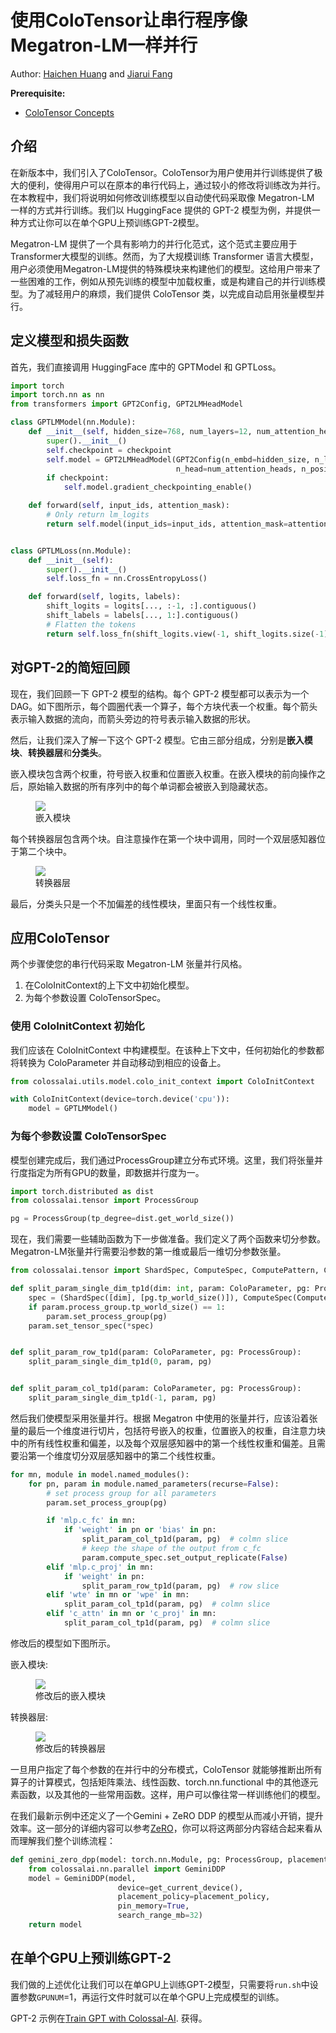 # 使用ColoTensor让串行程序像Megatron-LM一样并行

Author: [Haichen Huang](https://github.com/1SAA) and [Jiarui Fang](https://github.com/feifeibear)

**Prerequisite:**
- [ColoTensor Concepts](../basics/colotensor_concept.md)

## 介绍

在新版本中，我们引入了ColoTensor。ColoTensor为用户使用并行训练提供了极大的便利，使得用户可以在原本的串行代码上，通过较小的修改将训练改为并行。在本教程中，我们将说明如何修改训练模型以自动使代码采取像 Megatron-LM 一样的方式并行训练。我们以 HuggingFace 提供的 GPT-2 模型为例，并提供一种方式让你可以在单个GPU上预训练GPT-2模型。

Megatron-LM 提供了一个具有影响力的并行化范式，这个范式主要应用于Transformer大模型的训练。然而，为了大规模训练 Transformer 语言大模型，用户必须使用Megatron-LM提供的特殊模块来构建他们的模型。这给用户带来了一些困难的工作，例如从预先训练的模型中加载权重，或是构建自己的并行训练模型。为了减轻用户的麻烦，我们提供 ColoTensor 类，以完成自动启用张量模型并行。

## 定义模型和损失函数

首先，我们直接调用 HuggingFace 库中的 GPTModel 和 GPTLoss。

```python
import torch
import torch.nn as nn
from transformers import GPT2Config, GPT2LMHeadModel

class GPTLMModel(nn.Module):
    def __init__(self, hidden_size=768, num_layers=12, num_attention_heads=12, max_seq_len=1024, vocab_size=50257, checkpoint=False):
        super().__init__()
        self.checkpoint = checkpoint
        self.model = GPT2LMHeadModel(GPT2Config(n_embd=hidden_size, n_layer=num_layers,
                                     n_head=num_attention_heads, n_positions=max_seq_len, n_ctx=max_seq_len, vocab_size=vocab_size))
        if checkpoint:
            self.model.gradient_checkpointing_enable()

    def forward(self, input_ids, attention_mask):
        # Only return lm_logits
        return self.model(input_ids=input_ids, attention_mask=attention_mask, use_cache=not self.checkpoint)[0]


class GPTLMLoss(nn.Module):
    def __init__(self):
        super().__init__()
        self.loss_fn = nn.CrossEntropyLoss()

    def forward(self, logits, labels):
        shift_logits = logits[..., :-1, :].contiguous()
        shift_labels = labels[..., 1:].contiguous()
        # Flatten the tokens
        return self.loss_fn(shift_logits.view(-1, shift_logits.size(-1)), shift_labels.view(-1))
```

## 对GPT-2的简短回顾

现在，我们回顾一下 GPT-2 模型的结构。每个 GPT-2 模型都可以表示为一个 DAG。如下图所示，每个圆圈代表一个算子，每个方块代表一个权重。每个箭头表示输入数据的流向，而箭头旁边的符号表示输入数据的形状。

然后，让我们深入了解一下这个 GPT-2 模型。它由三部分组成，分别是**嵌入模块**、**转换器层**和**分类头**。

嵌入模块包含两个权重，符号嵌入权重和位置嵌入权重。在嵌入模块的前向操作之后，原始输入数据的所有序列中的每个单词都会被嵌入到隐藏状态。

<figure style={{textAlign: "center"}}>
<img src="https://s2.loli.net/2022/08/17/omfkIEN6ui5jcL3.png"/>
<figcaption>嵌入模块</figcaption>
</figure>

每个转换器层包含两个块。自注意操作在第一个块中调用，同时一个双层感知器位于第二个块中。

<figure style={{textAlign: "center"}}>
<img src="https://s2.loli.net/2022/08/17/LAVzDlpRcj4dYeb.png"/>
<figcaption>转换器层</figcaption>
</figure>

最后，分类头只是一个不加偏差的线性模块，里面只有一个线性权重。

## 应用ColoTensor

两个步骤使您的串行代码采取 Megatron-LM 张量并行风格。
1. 在ColoInitContext的上下文中初始化模型。
2. 为每个参数设置 ColoTensorSpec。

### 使用 ColoInitContext 初始化

我们应该在 ColoInitContext 中构建模型。在该种上下文中，任何初始化的参数都将转换为 ColoParameter 并自动移动到相应的设备上。

```python
from colossalai.utils.model.colo_init_context import ColoInitContext

with ColoInitContext(device=torch.device('cpu')):
    model = GPTLMModel()
```

### 为每个参数设置 ColoTensorSpec

模型创建完成后，我们通过ProcessGroup建立分布式环境。这里，我们将张量并行度指定为所有GPU的数量，即数据并行度为一。

```python
import torch.distributed as dist
from colossalai.tensor import ProcessGroup

pg = ProcessGroup(tp_degree=dist.get_world_size())
```

现在，我们需要一些辅助函数为下一步做准备。我们定义了两个函数来切分参数。Megatron-LM张量并行需要沿参数的第一维或最后一维切分参数张量。

```python
from colossalai.tensor import ShardSpec, ComputeSpec, ComputePattern, ColoParameter, ProcessGroup

def split_param_single_dim_tp1d(dim: int, param: ColoParameter, pg: ProcessGroup):
    spec = (ShardSpec([dim], [pg.tp_world_size()]), ComputeSpec(ComputePattern.TP1D))
    if param.process_group.tp_world_size() == 1:
        param.set_process_group(pg)
    param.set_tensor_spec(*spec)


def split_param_row_tp1d(param: ColoParameter, pg: ProcessGroup):
    split_param_single_dim_tp1d(0, param, pg)


def split_param_col_tp1d(param: ColoParameter, pg: ProcessGroup):
    split_param_single_dim_tp1d(-1, param, pg)
```

然后我们使模型采用张量并行。根据 Megatron 中使用的张量并行，应该沿着张量的最后一个维度进行切片，包括符号嵌入的权重，位置嵌入的权重，自注意力块中的所有线性权重和偏差，以及每个双层感知器中的第一个线性权重和偏差。且需要沿第一个维度切分双层感知器中的第二个线性权重。

```python
for mn, module in model.named_modules():
    for pn, param in module.named_parameters(recurse=False):
        # set process group for all parameters
        param.set_process_group(pg)

        if 'mlp.c_fc' in mn:
            if 'weight' in pn or 'bias' in pn:
                split_param_col_tp1d(param, pg)  # colmn slice
                # keep the shape of the output from c_fc
                param.compute_spec.set_output_replicate(False)
        elif 'mlp.c_proj' in mn:
            if 'weight' in pn:
                split_param_row_tp1d(param, pg)  # row slice
        elif 'wte' in mn or 'wpe' in mn:
            split_param_col_tp1d(param, pg)  # colmn slice
        elif 'c_attn' in mn or 'c_proj' in mn:
            split_param_col_tp1d(param, pg)  # colmn slice
```

修改后的模型如下图所示。

嵌入模块:

<figure style={{textAlign: "center"}}>
<img src="https://s2.loli.net/2022/08/17/Yu2xzXEabHV7pwe.png"/>
<figcaption>修改后的嵌入模块</figcaption>
</figure>

转换器层:

<figure style={{textAlign: "center"}}>
<img src="https://s2.loli.net/2022/08/17/4HWsA2xz51IhPFO.png"/>
<figcaption>修改后的转换器层</figcaption>
</figure>

一旦用户指定了每个参数的在并行中的分布模式，ColoTensor 就能够推断出所有算子的计算模式，包括矩阵乘法、线性函数、torch.nn.functional 中的其他逐元素函数，以及其他的一些常用函数。这样，用户可以像往常一样训练他们的模型。

在我们最新示例中还定义了一个Gemini + ZeRO DDP 的模型从而减小开销，提升效率。这一部分的详细内容可以参考[ZeRO](../features/zero_with_chunk.md)，你可以将这两部分内容结合起来看从而理解我们整个训练流程：

```python
def gemini_zero_dpp(model: torch.nn.Module, pg: ProcessGroup, placement_policy: str = "auto"):
    from colossalai.nn.parallel import GeminiDDP
    model = GeminiDDP(model,
                        device=get_current_device(),
                        placement_policy=placement_policy,
                        pin_memory=True,
                        search_range_mb=32)
    return model
```

## 在单个GPU上预训练GPT-2

我们做的上述优化让我们可以在单GPU上训练GPT-2模型，只需要将`run.sh`中设置参数`GPUNUM`=1，再运行文件时就可以在单个GPU上完成模型的训练。

GPT-2 示例在[Train GPT with Colossal-AI](https://github.com/hpcaitech/ColossalAI/tree/main/examples/language/gpt). 获得。
